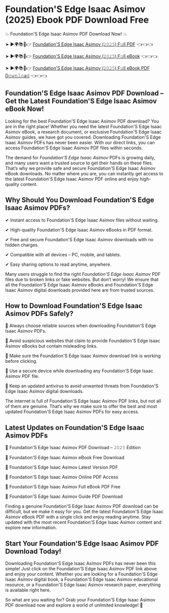 # Foundation'S Edge Isaac Asimov (2025) Ebook PDF Download Free

💥 Foundation'S Edge Isaac Asimov PDF Download Now! 💥

➤ ►🌍📚📱👉 [Foundation'S Edge Isaac Asimov (𝟸𝟶𝟸𝟻) F𝚞ll PDF](https://getpdf.xyz/foundations-edge-isaac-asimov) 👈👈👈


➤ ►🌍📚📱👉 [Foundation'S Edge Isaac Asimov (𝟸𝟶𝟸𝟻) F𝚞ll eBook](https://getpdf.xyz/foundations-edge-isaac-asimov) 👈👈👈


➤ ►🌍📚📱👉 [Foundation'S Edge Isaac Asimov (𝟸𝟶𝟸𝟻) F𝚞ll eBook PDF D𝚘𝚠𝚗𝚕𝚘a𝚍](https://getpdf.xyz/foundations-edge-isaac-asimov) 👈👈👈


## Foundation'S Edge Isaac Asimov PDF Download – Get the Latest Foundation'S Edge Isaac Asimov eBook Now!

Looking for the best Foundation'S Edge Isaac Asimov PDF download? You are in the right place! Whether you need the latest Foundation'S Edge Isaac Asimov eBook, a research document, or exclusive Foundation'S Edge Isaac Asimov guides, we have got you covered. Downloading Foundation'S Edge Isaac Asimov PDFs has never been easier. With our direct links, you can access Foundation'S Edge Isaac Asimov PDF files within seconds.

The demand for *Foundation'S Edge Isaac Asimov* PDFs is growing daily, and many users want a trusted source to get their hands on these files. That’s why we provide safe and secure Foundation'S Edge Isaac Asimov eBook downloads. No matter where you are, you can instantly get access to the latest Foundation'S Edge Isaac Asimov PDF online and enjoy high-quality content.

## Why Should You Download Foundation'S Edge Isaac Asimov PDFs?

✔ Instant access to Foundation'S Edge Isaac Asimov files without waiting.

✔ High-quality Foundation'S Edge Isaac Asimov eBooks in PDF format.

✔ Free and secure Foundation'S Edge Isaac Asimov downloads with no hidden charges.

✔ Compatible with all devices – PC, mobile, and tablets.

✔ Easy sharing options to read anytime, anywhere.

Many users struggle to find the right *Foundation'S Edge Isaac Asimov* PDF files due to broken links or fake websites. But don’t worry! We ensure that all the Foundation'S Edge Isaac Asimov eBooks and Foundation'S Edge Isaac Asimov digital downloads provided here are from trusted sources.

## How to Download Foundation'S Edge Isaac Asimov PDFs Safely?

📌 Always choose reliable sources when downloading Foundation'S Edge Isaac Asimov PDFs.

📌 Avoid suspicious websites that claim to provide Foundation'S Edge Isaac Asimov eBooks but contain misleading links.

📌 Make sure the Foundation'S Edge Isaac Asimov download link is working before clicking.

📌 Use a secure device while downloading any Foundation'S Edge Isaac Asimov PDF file.

📌 Keep an updated antivirus to avoid unwanted threats from Foundation'S Edge Isaac Asimov digital downloads.

The internet is full of Foundation'S Edge Isaac Asimov PDF links, but not all of them are genuine. That’s why we make sure to offer the best and most updated Foundation'S Edge Isaac Asimov PDFs for easy access.

## Latest Updates on Foundation'S Edge Isaac Asimov PDFs

🔹 Foundation'S Edge Isaac Asimov PDF Download – 𝟸𝟶𝟸𝟻 Edition

🔹 Foundation'S Edge Isaac Asimov eBook Free Download

🔹 Foundation'S Edge Isaac Asimov Latest Version PDF

🔹 Foundation'S Edge Isaac Asimov Online PDF Access

🔹 Foundation'S Edge Isaac Asimov Full eBook PDF Free

🔹 Foundation'S Edge Isaac Asimov Guide PDF Download

Finding a genuine Foundation'S Edge Isaac Asimov PDF download can be difficult, but we make it easy for you. Get the latest Foundation'S Edge Isaac Asimov eBook PDF with a single click and enjoy reading anytime. Stay updated with the most recent Foundation'S Edge Isaac Asimov content and explore new information.

## Start Your Foundation'S Edge Isaac Asimov PDF Download Today!

Downloading Foundation'S Edge Isaac Asimov PDFs has never been this simple! Just click on the Foundation'S Edge Isaac Asimov PDF link above and enjoy your content. Whether you are looking for a Foundation'S Edge Isaac Asimov digital book, a Foundation'S Edge Isaac Asimov educational resource, or a Foundation'S Edge Isaac Asimov research paper, everything is available right here.

So what are you waiting for? Grab your Foundation'S Edge Isaac Asimov PDF download now and explore a world of unlimited knowledge! 🚀